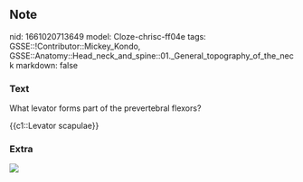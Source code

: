 ## Note
nid: 1661020713649
model: Cloze-chrisc-ff04e
tags: GSSE::!Contributor::Mickey_Kondo, GSSE::Anatomy::Head_neck_and_spine::01._General_topography_of_the_neck
markdown: false

### Text
What levator forms part of the prevertebral flexors?
<div>
  {{c1::Levator scapulae}}
</div>

### Extra
<img src="neck-muscles.gif">
